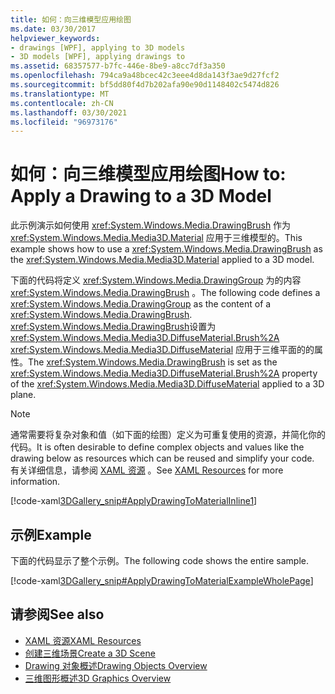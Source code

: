 ```yaml
---
title: 如何：向三维模型应用绘图
ms.date: 03/30/2017
helpviewer_keywords:
- drawings [WPF], applying to 3D models
- 3D models [WPF], applying drawings to
ms.assetid: 68357577-b7fc-446e-8be9-a8cc7df3a350
ms.openlocfilehash: 794ca9a48bcec42c3eee4d8da143f3ae9d27fcf2
ms.sourcegitcommit: bf5dd80f4d7b202afa90e90d1148402c5474d826
ms.translationtype: MT
ms.contentlocale: zh-CN
ms.lasthandoff: 03/30/2021
ms.locfileid: "96973176"
---
```

# <a name="how-to-apply-a-drawing-to-a-3d-model"></a><span data-ttu-id="ef3e1-102">如何：向三维模型应用绘图</span><span class="sxs-lookup"><span data-stu-id="ef3e1-102">How to: Apply a Drawing to a 3D Model</span></span>

<span data-ttu-id="ef3e1-103">此示例演示如何使用 <xref:System.Windows.Media.DrawingBrush> 作为 <xref:System.Windows.Media.Media3D.Material> 应用于三维模型的。</span><span class="sxs-lookup"><span data-stu-id="ef3e1-103">This example shows how to use a <xref:System.Windows.Media.DrawingBrush> as the <xref:System.Windows.Media.Media3D.Material> applied to a 3D model.</span></span>

<span data-ttu-id="ef3e1-104">下面的代码将定义 <xref:System.Windows.Media.DrawingGroup> 为的内容 <xref:System.Windows.Media.DrawingBrush> 。</span><span class="sxs-lookup"><span data-stu-id="ef3e1-104">The following code defines a <xref:System.Windows.Media.DrawingGroup> as the content of a <xref:System.Windows.Media.DrawingBrush>.</span></span>  <span data-ttu-id="ef3e1-105"><xref:System.Windows.Media.DrawingBrush>设置为 <xref:System.Windows.Media.Media3D.DiffuseMaterial.Brush%2A> <xref:System.Windows.Media.Media3D.DiffuseMaterial> 应用于三维平面的的属性。</span><span class="sxs-lookup"><span data-stu-id="ef3e1-105">The <xref:System.Windows.Media.DrawingBrush> is set as the <xref:System.Windows.Media.Media3D.DiffuseMaterial.Brush%2A> property of the <xref:System.Windows.Media.Media3D.DiffuseMaterial> applied to a 3D plane.</span></span>

> [!NOTE]
> <span data-ttu-id="ef3e1-106">通常需要将复杂对象和值（如下面的绘图）定义为可重复使用的资源，并简化你的代码。</span><span class="sxs-lookup"><span data-stu-id="ef3e1-106">It is often desirable to define complex objects and values like the drawing below as resources which can be reused and simplify your code.</span></span> <span data-ttu-id="ef3e1-107">有关详细信息，请参阅 [XAML 资源](/dotnet/desktop-wpf/fundamentals/xaml-resources-define) 。</span><span class="sxs-lookup"><span data-stu-id="ef3e1-107">See [XAML Resources](/dotnet/desktop-wpf/fundamentals/xaml-resources-define) for more information.</span></span>

[!code-xaml[3DGallery_snip#ApplyDrawingToMaterialInline1](~/samples/snippets/csharp/VS_Snippets_Wpf/3DGallery_snip/CS/ApplyDrawingToMaterialExample.xaml#applydrawingtomaterialinline1)]

## <a name="example"></a><span data-ttu-id="ef3e1-108">示例</span><span class="sxs-lookup"><span data-stu-id="ef3e1-108">Example</span></span>

<span data-ttu-id="ef3e1-109">下面的代码显示了整个示例。</span><span class="sxs-lookup"><span data-stu-id="ef3e1-109">The following code shows the entire sample.</span></span>

[!code-xaml[3DGallery_snip#ApplyDrawingToMaterialExampleWholePage](~/samples/snippets/csharp/VS_Snippets_Wpf/3DGallery_snip/CS/ApplyDrawingToMaterialExample.xaml#applydrawingtomaterialexamplewholepage)]

## <a name="see-also"></a><span data-ttu-id="ef3e1-110">请参阅</span><span class="sxs-lookup"><span data-stu-id="ef3e1-110">See also</span></span>

- [<span data-ttu-id="ef3e1-111">XAML 资源</span><span class="sxs-lookup"><span data-stu-id="ef3e1-111">XAML Resources</span></span>](/dotnet/desktop-wpf/fundamentals/xaml-resources-define)
- [<span data-ttu-id="ef3e1-112">创建三维场景</span><span class="sxs-lookup"><span data-stu-id="ef3e1-112">Create a 3D Scene</span></span>](how-to-create-a-3-d-scene.md)
- [<span data-ttu-id="ef3e1-113">Drawing 对象概述</span><span class="sxs-lookup"><span data-stu-id="ef3e1-113">Drawing Objects Overview</span></span>](drawing-objects-overview.md)
- [<span data-ttu-id="ef3e1-114">三维图形概述</span><span class="sxs-lookup"><span data-stu-id="ef3e1-114">3D Graphics Overview</span></span>](3-d-graphics-overview.md)
